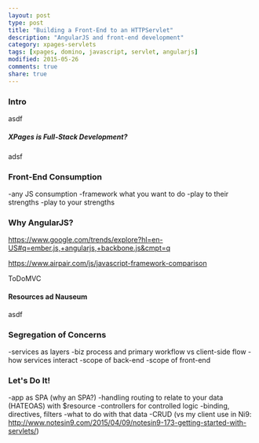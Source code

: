 ```yaml
---
layout: post
type: post
title: "Building a Front-End to an HTTPServlet"
description: "AngularJS and front-end development"
category: xpages-servlets
tags: [xpages, domino, javascript, servlet, angularjs]
modified: 2015-05-26
comments: true
share: true
---
```


### Intro
asdf

##### XPages is Full-Stack Development?
adsf

### Front-End Consumption
-any JS consumption
-framework what you want to do
-play to their strengths
-play to your strengths


### Why AngularJS?
https://www.google.com/trends/explore?hl=en-US#q=ember.js,+angularjs,+backbone.js&cmpt=q

https://www.airpair.com/js/javascript-framework-comparison

ToDoMVC

#### Resources ad Nauseum
asdf

### Segregation of Concerns
-services as layers
-biz process and primary workflow vs client-side flow
-how services interact
-scope of back-end
-scope of front-end

### Let's Do It!
-app as SPA (why an SPA?)
-handling routing to relate to your data (HATEOAS) with $resource
-controllers for controlled logic
-binding, directives, filters
-what to do with that data
-CRUD (vs my client use in Ni9: http://www.notesin9.com/2015/04/09/notesin9-173-getting-started-with-servlets/)